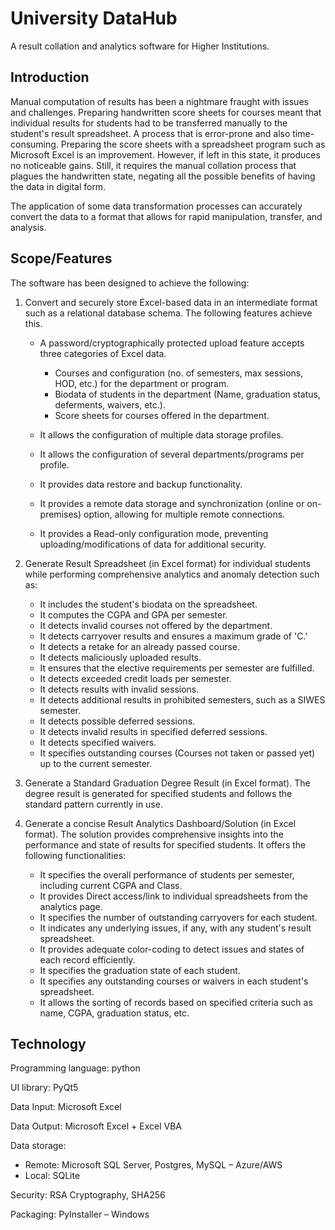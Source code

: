 # University DataHub

A result collation and analytics software for Higher Institutions.

## Introduction

Manual computation of results has been a nightmare fraught with issues and challenges. Preparing handwritten score sheets for courses meant that individual results for students had to be transferred manually to the student&#39;s result spreadsheet. A process that is error-prone and also time-consuming. Preparing the score sheets with a spreadsheet program such as Microsoft Excel is an improvement. However, if left in this state, it produces no noticeable gains. Still, it requires the manual collation process that plagues the handwritten state, negating all the possible benefits of having the data in digital form.

The application of some data transformation processes can accurately convert the data to a format that allows for rapid manipulation, transfer, and analysis.

## Scope/Features

The software has been designed to achieve the following:

1. Convert and securely store Excel-based data in an intermediate format such as a relational database schema. The following features achieve this.

    - A password/cryptographically protected upload feature accepts three categories of Excel data.

        - Courses and configuration (no. of semesters, max sessions, HOD, etc.) for the department or program.
        - Biodata of students in the department (Name, graduation status, deferments, waivers, etc.).
        - Score sheets for courses offered in the department.

    - It allows the configuration of multiple data storage profiles.
    - It allows the configuration of several departments/programs per profile.
    - It provides data restore and backup functionality.
    - It provides a remote data storage and synchronization (online or on-premises) option, allowing for multiple remote connections.
    - It provides a Read-only configuration mode, preventing uploading/modifications of data for additional security.

2. Generate Result Spreadsheet (in Excel format) for individual students while performing comprehensive analytics and anomaly detection such as:

    - It includes the student&#39;s biodata on the spreadsheet.
    - It computes the CGPA and GPA per semester.
    - It detects invalid courses not offered by the department.
    - It detects carryover results and ensures a maximum grade of &#39;C.&#39;
    - It detects a retake for an already passed course.
    - It detects maliciously uploaded results.
    - It ensures that the elective requirements per semester are fulfilled.
    - It detects exceeded credit loads per semester.
    - It detects results with invalid sessions.
    - It detects additional results in prohibited semesters, such as a SIWES semester.
    - It detects possible deferred sessions.
    - It detects invalid results in specified deferred sessions.
    - It detects specified waivers.
    - It specifies outstanding courses (Courses not taken or passed yet) up to the current semester.

3. Generate a Standard Graduation Degree Result (in Excel format). The degree result is generated for specified students and follows the standard pattern currently in use.

4. Generate a concise Result Analytics Dashboard/Solution (in Excel format). The solution provides comprehensive insights into the performance and state of results for specified students. It offers the following functionalities:

    - It specifies the overall performance of students per semester, including current CGPA and Class.
    - It provides Direct access/link to individual spreadsheets from the analytics page.
    - It specifies the number of outstanding carryovers for each student.
    - It indicates any underlying issues, if any, with any student&#39;s result spreadsheet.
    - It provides adequate color-coding to detect issues and states of each record efficiently.
    - It specifies the graduation state of each student.
    - It specifies any outstanding courses or waivers in each student&#39;s spreadsheet.
    - It allows the sorting of records based on specified criteria such as name, CGPA, graduation status, etc.


## Technology
Programming language: python

UI library: PyQt5

Data Input: Microsoft Excel

Data Output: Microsoft Excel + Excel VBA

Data storage:
- Remote: Microsoft SQL Server, Postgres, MySQL – Azure/AWS
- Local: SQLite

Security: RSA Cryptography, SHA256

Packaging: PyInstaller – Windows
